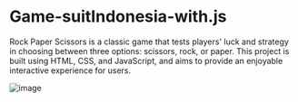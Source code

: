 # Game-suitIndonesia-with.js
Rock Paper Scissors is a classic game that tests players' luck and strategy in choosing between three options: scissors, rock, or paper. This project is built using HTML, CSS, and JavaScript, and aims to provide an enjoyable interactive experience for users.

![image](https://github.com/user-attachments/assets/80244536-6858-4c81-81e9-05d52f53ed84)
